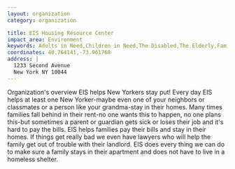 ```yaml
---
layout: organization
category: organization

title: EIS Housing Resource Center
impact_area: Environment
keywords: Adults in Need,Children in Need,The Disabled,The Elderly,Families in Need,Women in Need
coordinates: 40.764141,-73.961768
address: |
  1233 Second Avenue
  New York NY 10044
---
```

Organization's overview
EIS helps New Yorkers stay put!  Every day EIS helps at least one New Yorker-maybe even one of your neighbors or classmates or a person like your grandma-stay in their homes.  Many times families fall behind in their rent-no one wants this to happen, no one plans this-but sometimes a parent or guardian gets sick or loses their job and it's hard to pay the bills.  EIS helps families pay their bills and stay in their homes.  If things get really bad we even have lawyers who will help the family get out of trouble with their landlord.  EIS does every thing we can do to make sure a family stays in their apartment and does not have to live in a homeless shelter.
